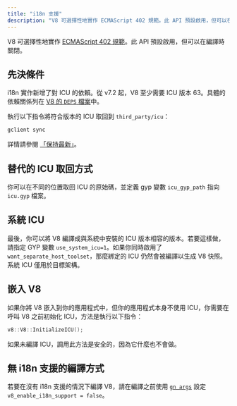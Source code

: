 ```yaml
---
title: "i18n 支援"
description: "V8 可選擇性地實作 ECMAScript 402 規範。此 API 預設啟用，但可以在編譯時關閉。"
---
```

V8 可選擇性地實作 [ECMAScript 402 規範](https://tc39.es/ecma402/)。此 API 預設啟用，但可以在編譯時關閉。

## 先決條件

i18n 實作新增了對 ICU 的依賴。從 v7.2 起，V8 至少需要 ICU 版本 63。具體的依賴關係列在 [V8 的 `DEPS` 檔案](https://chromium.googlesource.com/v8/v8.git/+/master/DEPS)中。

執行以下指令將符合版本的 ICU 取回到 `third_party/icu`：

```bash
gclient sync
```

詳情請參閱 [「保持最新」](/docs/source-code#staying-up-to-date)。

## 替代的 ICU 取回方式

你可以在不同的位置取回 ICU 的原始碼，並定義 gyp 變數 `icu_gyp_path` 指向 `icu.gyp` 檔案。

## 系統 ICU

最後，你可以將 V8 編譯成與系統中安裝的 ICU 版本相容的版本。若要這樣做，請指定 GYP 變數 `use_system_icu=1`。如果你同時啟用了 `want_separate_host_toolset`，那麼綁定的 ICU 仍然會被編譯以生成 V8 快照。系統 ICU 僅用於目標架構。

## 嵌入 V8

如果你將 V8 嵌入到你的應用程式中，但你的應用程式本身不使用 ICU，你需要在呼叫 V8 之前初始化 ICU，方法是執行以下指令：

```cpp
v8::V8::InitializeICU();
```

如果未編譯 ICU，調用此方法是安全的，因為它什麼也不會做。

## 無 i18n 支援的編譯方式

若要在沒有 i18n 支援的情況下編譯 V8，請在編譯之前使用 [`gn args`](/docs/build-gn#gn) 設定 `v8_enable_i18n_support = false`。
